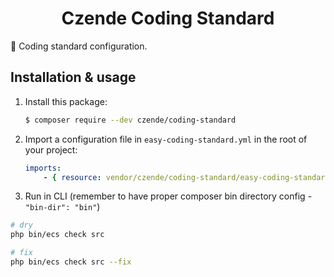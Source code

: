 <h1 align="center">
    Czende Coding Standard
</h1>

:1st_place_medal: Coding standard configuration.

Installation & usage
--------------------

1. Install this package:

    ```bash
    $ composer require --dev czende/coding-standard
    ```
    
2. Import a configuration file in `easy-coding-standard.yml` in the root of your project:

    ```yml
    imports:
        - { resource: vendor/czende/coding-standard/easy-coding-standard.yml }
    ```
3. Run in CLI (remember to have proper composer bin directory config - `"bin-dir": "bin"`)

```bash
# dry
php bin/ecs check src

# fix
php bin/ecs check src --fix
```